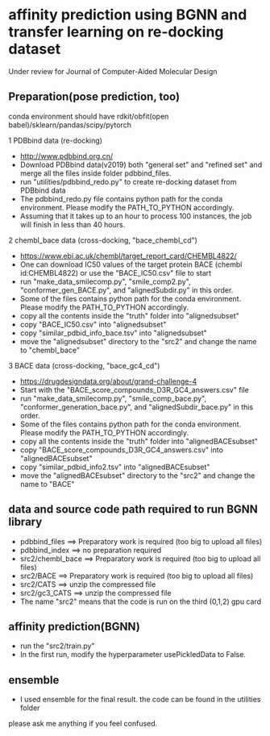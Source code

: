 # affinity prediction using BGNN and transfer learning on re-docking dataset  
Under review for Journal of Computer-Aided Molecular Design  

## Preparation(pose prediction, too)  
conda environment should have rdkit/obfit(open babel)/sklearn/pandas/scipy/pytorch  
    
1 PDBbind data (re-docking)  
- http://www.pdbbind.org.cn/  
- Download PDBbind data(v2019) both "general set" and "refined set" and merge all the files inside folder pdbbind_files.  
- run "utilities/pdbbind_redo.py" to create re-docking dataset from PDBbind data  
- The pdbbind_redo.py file contains python path for the conda environment. Please modify the PATH_TO_PYTHON accordingly.  
- Assuming that it takes up to an hour to process 100 instances, the job will finish in less than 40 hours.  
  
2 chembl_bace data (cross-docking, "bace_chembl_cd")  
- https://www.ebi.ac.uk/chembl/target_report_card/CHEMBL4822/  
- One can download IC50 values of the target protein BACE (chembl id:CHEMBL4822) or use the "BACE_IC50.csv" file to start  
- run "make_data_smilecomp.py", "smile_comp2.py", "conformer_gen_BACE.py", and "alignedSubdir.py" in this order.  
- Some of the files contains python path for the conda environment. Please modify the PATH_TO_PYTHON accordingly.  
- copy all the contents inside the "truth" folder into "alignedsubset"  
- copy "BACE_IC50.csv" into "alignedsubset"  
- copy "similar_pdbid_info_bace.tsv" into "alignedsubset"  
- move the "alignedsubset" directory to the "src2" and change the name to "chembl_bace"  
  
3 BACE data (cross-docking, "bace_gc4_cd")  
- https://drugdesigndata.org/about/grand-challenge-4  
- Start with the "BACE_score_compounds_D3R_GC4_answers.csv" file  
- run "make_data_smilecomp.py", "smile_comp_bace.py", "conformer_generation_bace.py", and "alignedSubdir_bace.py" in this order.  
- Some of the files contains python path for the conda environment. Please modify the PATH_TO_PYTHON accordingly.  
- copy all the contents inside the "truth" folder into "alignedBACEsubset"  
- copy "BACE_score_compounds_D3R_GC4_answers.csv" into "alignedBACEsubset"  
- copy "similar_pdbid_info2.tsv" into "alignedBACEsubset"  
- move the "alignedBACEsubset" directory to the "src2" and change the name to "BACE"  
 
## data and source code path required to run BGNN library  
- pdbbind_files ==> Preparatory work is required (too big to upload all files)  
- pdbbind_index ==> no preparation required  
- src2/chembl_bace ==> Preparatory work is required (too big to upload all files)  
- src2/BACE ==> Preparatory work is required (too big to upload all files)  
- src2/CATS ==> unzip the compressed file  
- src2/gc3_CATS ==> unzip the compressed file  
- The name "src2" means that the code is run on the third (0,1,2) gpu card
  
## affinity prediction(BGNN)  
- run the "src2/train.py"  
- In the first run, modify the hyperparameter usePickledData to False.  
    
## ensemble  
- I used ensemble for the final result. the code can be found in the utilities folder  
  
  
please ask me anything if you feel confused.
